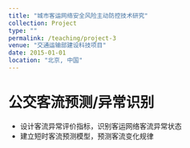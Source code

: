 ```yaml
---
title: "城市客运网络安全风险主动防控技术研究"
collection: Project
type: ""
permalink: /teaching/project-3
venue: "交通运输部建设科技项目"
date: 2015-01-01
location: "北京, 中国"
---
```


公交客流预测/异常识别
======

* 设计客流异常评价指标，识别客运网络客流异常状态
* 建立短时客流预测模型，预测客流变化规律



